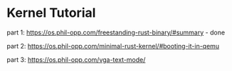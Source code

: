 # Kernel Tutorial

part 1: https://os.phil-opp.com/freestanding-rust-binary/#summary - done

part 2: https://os.phil-opp.com/minimal-rust-kernel/#booting-it-in-qemu

part 3: https://os.phil-opp.com/vga-text-mode/
